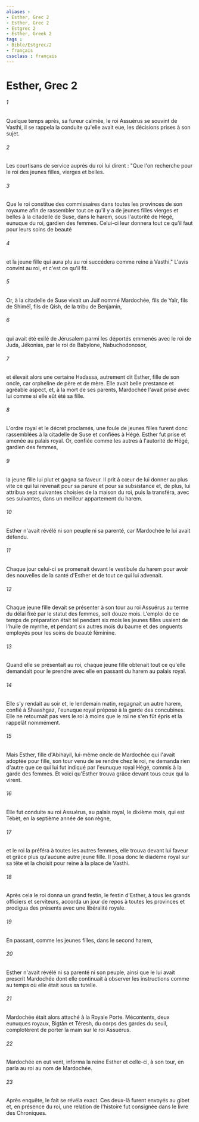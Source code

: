 ```yaml
---
aliases : 
- Esther, Grec 2
- Esther, Grec 2
- Estgrec 2
- Esther, Greek 2
tags : 
- Bible/Estgrec/2
- français
cssclass : français
---
```


# Esther, Grec 2

###### 1
Quelque temps après, sa fureur calmée, le roi Assuérus se souvint de Vasthi, il se rappela la conduite qu'elle avait eue, les décisions prises à son sujet.
###### 2
Les courtisans de service auprès du roi lui dirent : "Que l'on recherche pour le roi des jeunes filles, vierges et belles.
###### 3
Que le roi constitue des commissaires dans toutes les provinces de son royaume afin de rassembler tout ce qu'il y a de jeunes filles vierges et belles à la citadelle de Suse, dans le harem, sous l'autorité de Hégé, eunuque du roi, gardien des femmes. Celui-ci leur donnera tout ce qu'il faut pour leurs soins de beauté
###### 4
et la jeune fille qui aura plu au roi succédera comme reine à Vasthi." L'avis convint au roi, et c'est ce qu'il fit.
###### 5
Or, à la citadelle de Suse vivait un Juif nommé Mardochée, fils de Yaïr, fils de Shiméï, fils de Qish, de la tribu de Benjamin,
###### 6
qui avait été exilé de Jérusalem parmi les déportés emmenés avec le roi de Juda, Jékonias, par le roi de Babylone, Nabuchodonosor,
###### 7
et élevait alors une certaine Hadassa, autrement dit Esther, fille de son oncle, car orpheline de père et de mère. Elle avait belle prestance et agréable aspect, et, à la mort de ses parents, Mardochée l'avait prise avec lui comme si elle eût été sa fille.
###### 8
L'ordre royal et le décret proclamés, une foule de jeunes filles furent donc rassemblées à la citadelle de Suse et confiées à Hégé. Esther fut prise et amenée au palais royal. Or, confiée comme les autres à l'autorité de Hégé, gardien des femmes,
###### 9
la jeune fille lui plut et gagna sa faveur. Il prit à cœur de lui donner au plus vite ce qui lui revenait pour sa parure et pour sa subsistance et, de plus, lui attribua sept suivantes choisies de la maison du roi, puis la transféra, avec ses suivantes, dans un meilleur appartement du harem.
###### 10
Esther n'avait révélé ni son peuple ni sa parenté, car Mardochée le lui avait défendu.
###### 11
Chaque jour celui-ci se promenait devant le vestibule du harem pour avoir des nouvelles de la santé d'Esther et de tout ce qui lui advenait.
###### 12
Chaque jeune fille devait se présenter à son tour au roi Assuérus au terme du délai fixé par le statut des femmes, soit douze mois. L'emploi de ce temps de préparation était tel pendant six mois les jeunes filles usaient de l'huile de myrrhe, et pendant six autres mois du baume et des onguents employés pour les soins de beauté féminine.
###### 13
Quand elle se présentait au roi, chaque jeune fille obtenait tout ce qu'elle demandait pour le prendre avec elle en passant du harem au palais royal.
###### 14
Elle s'y rendait au soir et, le lendemain matin, regagnait un autre harem, confié à Shaashgaz, l'eunuque royal préposé à la garde des concubines. Elle ne retournait pas vers le roi à moins que le roi ne s'en fût épris et la rappelât nommément.
###### 15
Mais Esther, fille d'Abihayil, lui-même oncle de Mardochée qui l'avait adoptée pour fille, son tour venu de se rendre chez le roi, ne demanda rien d'autre que ce qui lui fut indiqué par l'eunuque royal Hégé, commis à la garde des femmes. Et voici qu'Esther trouva grâce devant tous ceux qui la virent.
###### 16
Elle fut conduite au roi Assuérus, au palais royal, le dixième mois, qui est Tébèt, en la septième année de son règne,
###### 17
et le roi la préféra à toutes les autres femmes, elle trouva devant lui faveur et grâce plus qu'aucune autre jeune fille. Il posa donc le diadème royal sur sa tête et la choisit pour reine à la place de Vasthi.
###### 18
Après cela le roi donna un grand festin, le festin d'Esther, à tous les grands officiers et serviteurs, accorda un jour de repos à toutes les provinces et prodigua des présents avec une libéralité royale.
###### 19
En passant, comme les jeunes filles, dans le second harem,
###### 20
Esther n'avait révélé ni sa parenté ni son peuple, ainsi que le lui avait prescrit Mardochée dont elle continuait à observer les instructions comme au temps où elle était sous sa tutelle.
###### 21
Mardochée était alors attaché à la Royale Porte. Mécontents, deux eunuques royaux, Bigtân et Téresh, du corps des gardes du seuil, complotèrent de porter la main sur le roi Assuérus.
###### 22
Mardochée en eut vent, informa la reine Esther et celle-ci, à son tour, en parla au roi au nom de Mardochée.
###### 23
Après enquête, le fait se révéla exact. Ces deux-là furent envoyés au gibet et, en présence du roi, une relation de l'histoire fut consignée dans le livre des Chroniques.
